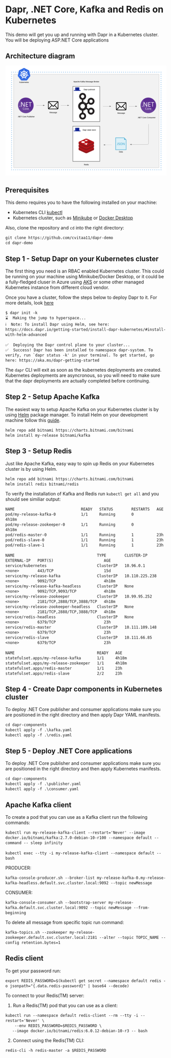 # Dapr, .NET Core, Kafka and Redis on Kubernetes

This demo will get you up and running with Dapr in a Kubernetes cluster. You will be deploying ASP.NET Core applications

## Architecture diagram

![Architecture Diagram](Architecture_diagram.jpeg)

## Prerequisites

This demo requires you to have the following installed on your machine:

- Kubernetes CLI [kubectl](https://kubernetes.io/docs/tasks/tools/install-kubectl/)
- Kubernetes cluster, such as [Minikube](https://docs.dapr.io/operations/hosting/kubernetes/cluster/setup-minikube/) or [Docker Desktop](https://www.docker.com/products/docker-desktop)

Also, clone the repository and `cd` into the right directory:

```
git clone https://github.com/cvitaa11/dapr-demo
cd dapr-demo
```

## Step 1 - Setup Dapr on your Kubernetes cluster

The first thing you need is an RBAC enabled Kubernetes cluster. This could be running on your machine using Minikube/Docker Desktop, or it could be a fully-fledged cluser in Azure using [AKS](https://azure.microsoft.com/en-us/services/kubernetes-service/) or some other managed Kubernetes instance from different cloud vendor.

Once you have a cluster, follow the steps below to deploy Dapr to it. For more details, look [here](https://docs.dapr.io/getting-started/install-dapr/#install-dapr-on-a-kubernetes-cluster)

```
$ dapr init -k
⌛  Making the jump to hyperspace...
ℹ️  Note: To install Dapr using Helm, see here: https://docs.dapr.io/getting-started/install-dapr-kubernetes/#install-with-helm-advanced

✅  Deploying the Dapr control plane to your cluster...
✅  Success! Dapr has been installed to namespace dapr-system. To verify, run `dapr status -k' in your terminal. To get started, go here: https://aka.ms/dapr-getting-started
```

The `dapr` CLI will exit as soon as the kubernetes deployments are created. Kubernetes deployments are asyncronous, so you will need to make sure that the dapr deployments are actually completed before continuing.

## Step 2 - Setup Apache Kafka

The easiest way to setup Apache Kafka on your Kubernetes cluster is by using [Helm](https://helm.sh/) package manager. To install Helm on your development machine follow this [guide](https://helm.sh/docs/intro/install/).

```
helm repo add bitnami https://charts.bitnami.com/bitnami
helm install my-release bitnami/kafka
```

## Step 3 - Setup Redis

Just like Apache Kafka, easy way to spin up Redis on your Kubernetes cluster is by using Helm.

```
helm repo add bitnami https://charts.bitnami.com/bitnami
helm install redis bitnami/redis
```

To verify the installation of Kafka and Redis run `kubectl get all` and you should see similiar output:

```
NAME                             READY   STATUS        RESTARTS   AGE
pod/my-release-kafka-0           1/1     Running       0          4h18m
pod/my-release-zookeeper-0       1/1     Running       0          4h18m
pod/redis-master-0               1/1     Running       1          23h
pod/redis-slave-0                1/1     Running       1          23h
pod/redis-slave-1                1/1     Running       1          23h

NAME                                    TYPE        CLUSTER-IP       EXTERNAL-IP   PORT(S)                      AGE
service/kubernetes                      ClusterIP   10.96.0.1        <none>        443/TCP                      15d
service/my-release-kafka                ClusterIP   10.110.225.238   <none>        9092/TCP                     4h18m
service/my-release-kafka-headless       ClusterIP   None             <none>        9092/TCP,9093/TCP            4h18m
service/my-release-zookeeper            ClusterIP   10.99.95.252     <none>        2181/TCP,2888/TCP,3888/TCP   4h18m
service/my-release-zookeeper-headless   ClusterIP   None             <none>        2181/TCP,2888/TCP,3888/TCP   4h18m
service/redis-headless                  ClusterIP   None             <none>        6379/TCP                     23h
service/redis-master                    ClusterIP   10.111.109.148   <none>        6379/TCP                     23h
service/redis-slave                     ClusterIP   10.111.66.85     <none>        6379/TCP                     23h

NAME                                    READY   AGE
statefulset.apps/my-release-kafka       1/1     4h18m
statefulset.apps/my-release-zookeeper   1/1     4h18m
statefulset.apps/redis-master           1/1     23h
statefulset.apps/redis-slave            2/2     23h
```

## Step 4 - Create Dapr components in Kubernetes cluster

To deploy .NET Core publisher and consumer applications make sure you are positioned in the right directory and then apply Dapr YAML manifests.

```
cd dapr-components
kubectl apply -f .\kafka.yaml
kubectl apply -f .\redis.yaml
```

## Step 5 - Deploy .NET Core applications

To deploy .NET Core publisher and consumer applications make sure you are positioned in the right directory and then apply Kubernetes manifests.

```
cd dapr-components
kubectl apply -f .\publisher.yaml
kubectl apply -f .\consumer.yaml
```

## Apache Kafka client

To create a pod that you can use as a Kafka client run the following commands:

```
kubectl run my-release-kafka-client --restart='Never' --image docker.io/bitnami/kafka:2.7.0-debian-10-r100 --namespace default --command -- sleep infinity

kubectl exec --tty -i my-release-kafka-client --namespace default -- bash
```

PRODUCER:

```
kafka-console-producer.sh --broker-list my-release-kafka-0.my-release-kafka-headless.default.svc.cluster.local:9092 --topic newMessage
```

CONSUMER:

```
kafka-console-consumer.sh --bootstrap-server my-release-kafka.default.svc.cluster.local:9092 --topic newMessage --from-beginning
```

To delete all message from specific topic run command:

```
kafka-topics.sh --zookeeper my-release-zookeeper.default.svc.cluster.local:2181 --alter --topic TOPIC_NAME --config retention.bytes=1
```

## Redis client

To get your password run:

```
export REDIS_PASSWORD=$(kubectl get secret --namespace default redis -o jsonpath="{.data.redis-password}" | base64 --decode)
```

To connect to your Redis(TM) server:

1. Run a Redis(TM) pod that you can use as a client:

```
kubectl run --namespace default redis-client --rm --tty -i --restart='Never' \
    --env REDIS_PASSWORD=$REDIS_PASSWORD \
   --image docker.io/bitnami/redis:6.0.12-debian-10-r3 -- bash
```

2. Connect using the Redis(TM) CLI:

```
redis-cli -h redis-master -a $REDIS_PASSWORD
```
